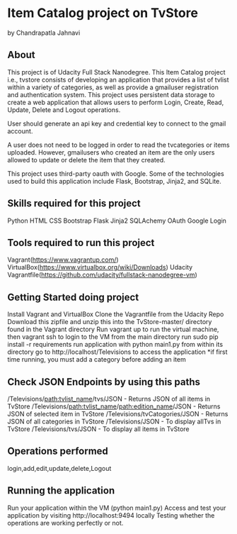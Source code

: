 # Item Catalog project on TvStore
by Chandrapatla Jahnavi

## About
This project is of Udacity Full Stack Nanodegree. This Item Catalog project i.e., tvstore consists of developing an application that provides a 
list of tvlist within a variety of categories, as well as provide a gmailuser registration and authentication system. This project 
uses persistent data storage to create a web application that allows users to perform Login, Create, Read, Update, Delete and Logout 
operations.

User should generate an api key and credential key to connect to the gmail account.

A user does not need to be logged in order to read the tvcategories or items uploaded. However, gmailusers who created an item are the 
only users allowed to update or delete the item that they created.

This project uses third-party oauth with Google. Some of the technologies used to build this application include Flask, Bootstrap, 
Jinja2, and SQLite.

## Skills required for this project
Python
HTML
CSS
Bootstrap
Flask
Jinja2
SQLAchemy
OAuth
Google Login

## Tools required to run this project
Vagrant(https://www.vagrantup.com/)
VirtualBox(https://www.virtualbox.org/wiki/Downloads)
Udacity Vagrantfile(https://github.com/udacity/fullstack-nanodegree-vm)

## Getting Started doing project
Install Vagrant and VirtualBox
Clone the Vagrantfile from the Udacity Repo
Download this zipfile and unzip this into the TvStore-master/ directory found in the Vagrant directory
Run vagrant up to run the virtual machine, then vagrant ssh to login to the VM
from the main directory run sudo pip install -r requirements
run application with python main1.py from within its directory
go to http://localhost/Televisions to access the application
*if first time running, you must add a category before adding an item

## Check JSON Endpoints by using this paths
/Televisions/<path:tvlist_name>/tvs/JSON - Returns JSON of all items in TvStore
/Televisions/<path:tvlist_name>/<path:edition_name>/JSON - Returns JSON of selected item in TvStore
/Televisions/tvCatogories/JSON - Returns JSON of all categories in TvStore
/Televisions/JSON - To display allTvs in TvStore
/Televisions/tvs/JSON - To display all items in TvStore

## Operations performed
login,add,edit,update,delete,Logout

## Running the application
Run your application within the VM (python main1.py)
Access and test your application by visiting http://localhost:9494 locally
Testing whether the operations are working perfectly or not.




